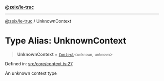 [**@zeix/le-truc**](../README.md)

***

[@zeix/le-truc](../globals.md) / UnknownContext

# Type Alias: UnknownContext

> **UnknownContext** = [`Context`](Context.md)\<`unknown`, `unknown`\>

Defined in: [src/core/context.ts:27](https://github.com/zeixcom/ui-element/blob/6f2dec0b8de4a8a6010a0f1311d8457054510e5b/src/core/context.ts#L27)

An unknown context type
